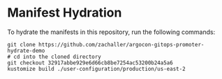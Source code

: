 # Manifest Hydration

To hydrate the manifests in this repository, run the following commands:

```shell
git clone https://github.com/zachaller/argocon-gitops-promoter-hydrate-demo
# cd into the cloned directory
git checkout 32917abbe929e6d66cb8be7254ac53200b24a5a6
kustomize build ./user-configuration/production/us-east-2
```
